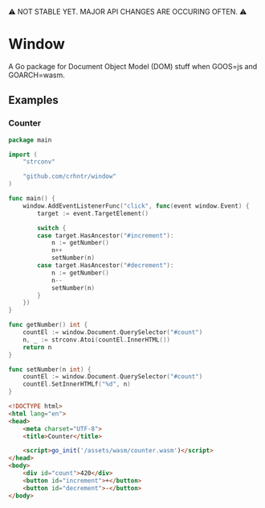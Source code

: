 ⚠️  NOT STABLE YET. MAJOR API CHANGES ARE OCCURING OFTEN. ⚠️ 

# Window
A Go package for Document Object Model (DOM) stuff when GOOS=js and GOARCH=wasm.

## Examples

### Counter

```go
package main

import (
	"strconv"

	"github.com/crhntr/window"
)

func main() {
	window.AddEventListenerFunc("click", func(event window.Event) {
		target := event.TargetElement()

		switch {
		case target.HasAncestor("#increment"):
			n := getNumber()
			n++
			setNumber(n)
		case target.HasAncestor("#decrement"):
			n := getNumber()
			n--
			setNumber(n)
		}  
	})
}

func getNumber() int {
	countEl := window.Document.QuerySelector("#count")
	n, _ := strconv.Atoi(countEl.InnerHTML())
	return n
}

func setNumber(n int) {
	countEl := window.Document.QuerySelector("#count")
	countEl.SetInnerHTMLf("%d", n)
}
```

```html
<!DOCTYPE html>
<html lang="en">
<head>
    <meta charset="UTF-8">
    <title>Counter</title>

    <script>go_init('/assets/wasm/counter.wasm')</script>
</head>
<body>
    <div id="count">420</div>
    <button id="increment">+</button>
    <button id="decrement">-</button>
</body>
```

